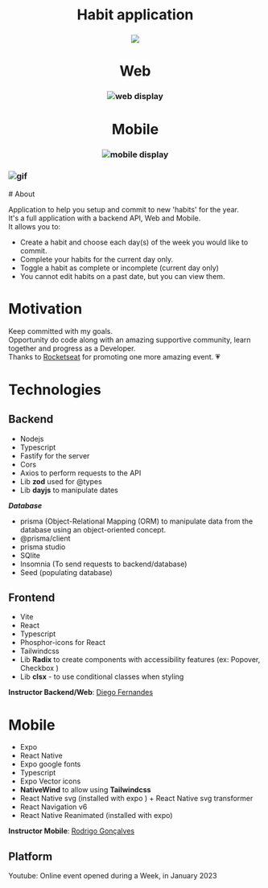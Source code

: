 <div align='center'>
<h1 align="center">Habit application</h1>

<h3 align="center"><img src="https://ik.imagekit.io/cnbmdh4b9w/oneStep_lXDHi3uR3.png?ik-sdk-version=javascript-1.4.3&updatedAt=1674571165874"/></h3>


# Web
<h3 align="center"><img src="https://ik.imagekit.io/cnbmdh4b9w/web_6XbIMS3ns.png?ik-sdk-version=javascript-1.4.3&updatedAt=1674568420129" alt="web display"/></h3>

# Mobile
<h3 align="center"><img src="https://ik.imagekit.io/cnbmdh4b9w/allMobile_DVqYyI-_g.png?ik-sdk-version=javascript-1.4.3&updatedAt=1674571508513" alt="mobile display"/></h3>
</div>

<h3 align-"center"><img src="https://ik.imagekit.io/cnbmdh4b9w/ezgif.com-gif-maker__1__E-6_uQNi7.gif?ik-sdk-version=javascript-1.4.3&updatedAt=1674776299430" alt="gif"/></h3>
# About

Application to help you setup and commit to new 'habits' for the year.</br>
It's a full application with a backend API, Web and Mobile.</br>
It allows you to:
- Create a habit and choose each day(s) of the week you would like to commit.
- Complete your habits for the current day only. 
- Toggle a habit as complete or incomplete (current day only)
- You cannot edit habits on a past date, but you can view them. 


# Motivation
Keep committed with my goals.</br>
Opportunity do code along with an amazing supportive community, learn together and progress as a Developer.</br>
Thanks to [Rocketseat](https://www.instagram.com/rocketseat/?igshid=Yzg5MTU1MDY%3D) for promoting one more amazing event. 💗


# Technologies

## Backend

- Nodejs
- Typescript
- Fastify for the server
- Cors
- Axios to perform requests to the API
- Lib **zod** used for @types
- Lib **dayjs** to manipulate dates

***Database***

- prisma (Object-Relational Mapping (ORM) to manipulate data from the database using an object-oriented concept.
- @prisma/client
- prisma studio
- SQlite
- Insomnia (To send requests to backend/database)
- Seed (populating database)

## Frontend
- Vite
- React
- Typescript
- Phosphor-icons for React
- Tailwindcss
- Lib **Radix** to create components with accessibility features (ex: Popover, Checkbox )
- Lib **clsx**  -  to use conditional classes when styling




**Instructor Backend/Web**: 
[Diego Fernandes](https://github.com/diego3g)


# Mobile

- Expo
- React Native
- Expo google fonts
- Typescript
- Expo Vector icons
- **NativeWind** to allow using **Tailwindcss**
 - React Native svg (installed with expo ) + React Native svg transformer
 - React Navigation v6
- React Native Reanimated (installed with expo)




**Instructor Mobile**: 
[Rodrigo Gonçalves](https://www.linkedin.com/in/rodrigo-gon%C3%A7alves-santana/)

## Platform
Youtube: Online event opened during a Week, in January 2023


